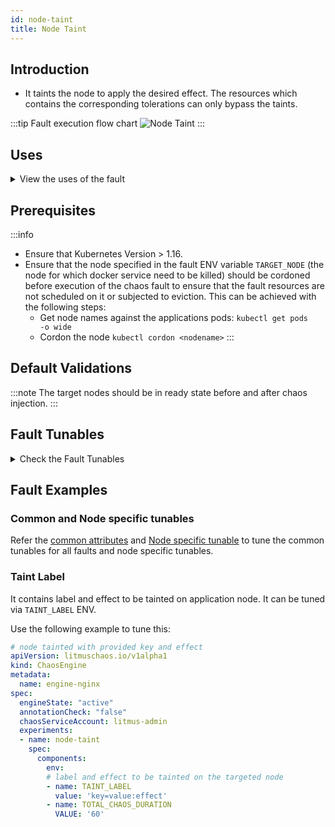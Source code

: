```yaml
---
id: node-taint
title: Node Taint
---
```


## Introduction
- It taints the node to apply the desired effect. The resources which contains the corresponding tolerations can only bypass the taints.

:::tip Fault execution flow chart 
![Node Taint](./static/images/node-taint.png)
:::

## Uses
<details>
<summary>View the uses of the fault</summary>
<div>
Coming soon.
</div>
</details>

## Prerequisites
:::info
- Ensure that Kubernetes Version > 1.16.
- Ensure that the node specified in the fault ENV variable <code>TARGET_NODE</code> (the node for which docker service need to be killed) should be cordoned before execution of the chaos fault to ensure that the fault resources are not scheduled on it or subjected to eviction. This can be achieved with the following steps:
  - Get node names against the applications pods: <code>kubectl get pods -o wide</code>
  - Cordon the node <code>kubectl cordon &lt;nodename&gt;</code>
:::

## Default Validations
:::note
The target nodes should be in ready state before and after chaos injection.
:::

## Fault Tunables
<details>
    <summary>Check the Fault Tunables</summary>
    <h2>Mandatory Fields</h2>
    <table>
      <tr>
        <th> Variables </th>
        <th> Description </th>
        <th> Notes </th>
      </tr>
      <tr>
        <td> TARGET_NODE </td>
        <td> Name of the node to be tainted</td>
        <td> For Example: <code>node01</code> </td>
      </tr>
      <tr>
        <td> NODE_LABEL </td>
        <td> It contains node label, which will be used to filter the target node if <code>TARGET_NODE</code> ENV is not set </td>
        <td>It is mutually exclusive with the <code>TARGET_NODE</code> ENV. If both are provided then it will use the <code>TARGET_NODE</code> </td>
      </tr>
      <tr>
        <td> TAINT_LABEL </td>
        <td> Label and effect to be tainted on application node </td>
        <td> For Example: <code>team:devops</code> </td>
      </tr>
    </table>
    <h2>Optional Fields</h2>
    <table>
      <tr>
        <th> Variables </th>
        <th> Description </th>
        <th> Notes </th>
      </tr>
      <tr>
        <td> TOTAL_CHAOS_DURATION </td>
        <td> The duration for chaos injection (in seconds) </td>
        <td> Defaults to 60s </td>
      </tr>
      <tr>
        <td> RAMP_TIME </td>
        <td> Period to wait before and after the injection of chaos (in seconds) </td>
        <td> For Example: 30 </td>
      </tr>
    </table>
</details>

## Fault Examples

### Common and Node specific tunables
Refer the [common attributes](../../common-tunables-for-all-faults) and [Node specific tunable](./common-tunables-for-node-faults) to tune the common tunables for all faults and node specific tunables.

### Taint Label

It contains label and effect to be tainted on application node. It can be tuned via `TAINT_LABEL` ENV.

Use the following example to tune this:

[embedmd]:# (./static/manifests/node-taint/taint-labels.yaml yaml)
```yaml
# node tainted with provided key and effect
apiVersion: litmuschaos.io/v1alpha1
kind: ChaosEngine
metadata:
  name: engine-nginx
spec:
  engineState: "active"
  annotationCheck: "false"
  chaosServiceAccount: litmus-admin
  experiments:
  - name: node-taint
    spec:
      components:
        env:
        # label and effect to be tainted on the targeted node
        - name: TAINT_LABEL
          value: 'key=value:effect'
        - name: TOTAL_CHAOS_DURATION
          VALUE: '60'
```
